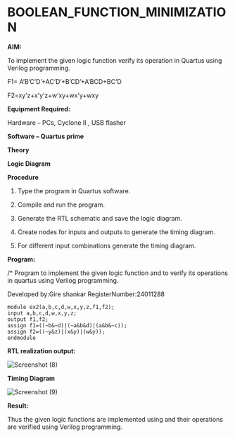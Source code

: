 # BOOLEAN_FUNCTION_MINIMIZATION

**AIM:**

To implement the given logic function verify its operation in Quartus using Verilog programming.

F1= A’B’C’D’+AC’D’+B’CD’+A’BCD+BC’D 

F2=xy’z+x’y’z+w’xy+wx’y+wxy

**Equipment Required:**

Hardware – PCs, Cyclone II , USB flasher

**Software – Quartus prime**

**Theory**

**Logic Diagram**

**Procedure**

1.	Type the program in Quartus software.

2.	Compile and run the program.

3.	Generate the RTL schematic and save the logic diagram.

4.	Create nodes for inputs and outputs to generate the timing diagram.

5.	For different input combinations generate the timing diagram.


**Program:**

/* Program to implement the given logic function and to verify its operations in quartus using Verilog programming. 

Developed by:Gire shankar
RegisterNumber:24011288
```
module ex2(a,b,c,d,w,x,y,z,f1,f2);
input a,b,c,d,w,x,y,z;
output f1,f2;
assign f1=((~b&~d)|(~a&b&d)|(a&b&~c));
assign f2=((~y&z)|(x&y)|(w&y));
endmodule
```


**RTL realization output:**

![Screenshot (8)](https://github.com/user-attachments/assets/51e7c7c5-7be1-406b-9882-18f632b4b75e)

**Timing Diagram**

![Screenshot (9)](https://github.com/user-attachments/assets/0e0d86f6-70c7-4b3e-84c9-72dd7e5c590e)

**Result:**

Thus the given logic functions are implemented using and their operations are verified using Verilog programming.

